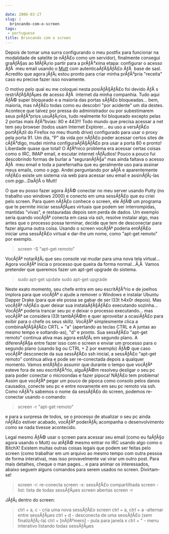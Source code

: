 ```yaml
---

date: 2006-03-27
slug: |
  brincando-com-o-screen
tags:
 - portuguese
title: Brincando com o screen
---
```


Depois de tomar uma surra configurando o meu postfix para funcionar na
modalidade de satelite (e nÃƒÂ£o como um servidor), finalmente consegui
graÃƒÂ§as ao MÃƒÂ¡rio partir para a prÃƒÂ³xima etapa: configurar o
acesso ÃƒÂ  meu email usando o [Mutt](http://www.mutt.org) com
autenticaÃƒÂ§ÃƒÂ£o ÃƒÂ  base de sasl. Acredito que agora jÃƒÂ¡ estou
pronto para criar minha prÃƒÂ³pria "receita" caso eu precise fazer isso
novamente.

O motivo pelo qual eu me coloquei nesta posiÃƒÂ§ÃƒÂ£o foi devido ÃƒÂ s
restriÃƒÂ§ÃƒÂµes de acesso ÃƒÂ  internet da minha companhia. Tudo aqui
ÃƒÂ© super bloqueado e a maioria das portas sÃƒÂ£o bloqueadas... bem,
maioria, mas nÃƒÂ£o todas como eu descobri "por acidente" um dia destes.
Acontece que talvez por pressa do administrador ou por subestimarem seus
prÃƒÂ³prios usuÃƒÂ¡rios, tudo realmente foi bloqueado excepto pelas 2
portas mais ÃƒÂ³bvias: 80 e 443!!! Todo mundo que precisa acessar a net
tem seu browser (todos usam Internet Explorer... eu uso a versÃƒÂ£o
portÃƒÂ¡til do Firefox no meu thumb drive) configurado para usar o proxy
pela porta 91. Um dia, "P" da vida por nÃƒÂ£o poder acessar certos sites
de cÃƒÂ³digo, mudei minha configuraÃƒÂ§ÃƒÂ£o pra usar a porta 80 e
pronto! Liberdade quase que total! O ÃƒÂºnico problema era acessar
certas coisas como o IRC, IMAP email, e escutar internet rÃƒÂ¡dios!
Pouco a pouco fui descobrindo formas de burlar a "seguranÃƒÂ§a" mas
ainda faltava o acesso ÃƒÂ  meu email e toda a parefernalha que eu
geralmente uso para assinar meus emails, como o pgp. Andei perguntando
por aÃƒÂ­ e aparentemente nÃƒÂ£o existe um sistema via web para acessar
seu email e assinÃƒÂ¡-las com pgp...DaÃƒÂ­ o Mutt!

O que eu posso fazer agora ÃƒÂ© conectar no meu server usando Putty (no
trabalho uso windows 2000) e conecto em uma sessÃƒÂ£o que eu criei pelo
screen. Para quem nÃƒÂ£o conhece o screen, ele ÃƒÂ© um programa que te
permite iniciar sessÃƒÂµes virtuais que podem ser interrompidas,
mantidas "vivas", e restauradas depois sem perda de dados. Um exemplo
seria quando vocÃƒÂª conecta em casa via ssh, resolve instalar algo, mas
antes que o processo possa terminar, decide que tem de desconectar para
fazer alguma outra coisa. Usando o screen vocÃƒÂª poderia entÃƒÂ£o
iniciar uma sessÃƒÂ£o virtual e dar-lhe um nome, como "apt-get remoto"
por exemplo.

> screen -S "apt-get remoto"

VocÃƒÂª notarÃƒÂ¡ que seu console vai mudar para uma nova tela
virtual... Agora vocÃƒÂª inicia o processo que queira da forma
normal...Ã‚Â  Vamos pretender que queremos fazer um apt-get upgrade do
sistema.

> sudo apt-get update sudo apt-get upgrade

Neste exato momento, seu chefe entra em seu escritÃƒÂ³rio e de joelhos
implora para que vocÃƒÂª o ajude a remover o Windows e instalar Ubuntu
Dapper Drake (para que ele possa se gabar de ser l33t h4x0r depois). Mas
vocÃƒÂª nÃƒÂ£o quer deixar sua instalaÃƒÂ§ÃƒÂ£o executando sozinha...
VocÃƒÂª poderia trancar seu pc e deixar o processo executando... mas
vocÃƒÂª se considera l33t tambÃƒÂ©m e quer aproveitar a ocasiÃƒÂ£o para
exibir para o chefe os seus skillz. VocÃƒÂª simplesmente clica a
combinaÃƒÂ§ÃƒÂ£o CRTL + "a" (apertando as teclas CTRL e A juntas ao
mesmo tempo e soltando-as), "d" e pronto. Sua sessÃƒÂ£o "apt-get remoto"
continua ativa mas agora estÃƒÂ¡ em segundo plano. A diferenÃƒÂ§a entre
fazer isso com o screen e enviar um processo para o segundo plano
(usando bg ou CTRL + Z por exemplo) ÃƒÂ© que caso vocÃƒÂª desconecte da
sua sessÃƒÂ£o ssh inicial, a sessÃƒÂ£o "apt-get remoto" continua ativa e
pode ser re-conectada depois a qualquer momento. Vamos entÃƒÂ£o assumir
que durante o tempo que vocÃƒÂª esteve fora de seu escritÃƒÂ³rio,
alguÃƒÂ©m resolveu desligar o seu pc para poder conectar o microondas e
fazer pipoca! NÃƒÂ£o tem problema! Assim que vocÃƒÂª pegar um pouco de
pipoca como consolo pelos danos causados, conecte seu pc e entre
novamente em seu pc remoto via ssh. Como nÃƒÂ³s sabemos o nome da
sessÃƒÂ£o do screen, podemos re-conectar usando o comando:

> screen -r "apt-get remoto"

e para a surpresa de todos, se o processo de atualizar o seu pc ainda
nÃƒÂ£o estiver acabado, vocÃƒÂª poderÃƒÂ¡ acompanha o desenvolvimento
como se nada tivesse acontecido.

Legal mesmo ÃƒÂ© usar o screen para acessar seu email (como eu faÃƒÂ§o
agora usando o Mutt) ou atÃƒÂ© mesmo entrar no IRC usando algo como o
BitchX! Existem muitas outras coisas legais que podem ser feitas pelo
screen (como trabalhar em um arquivo ao mesmo tempo com outra pessoa de
forma interativa), mas isso provavelmente vai virar um outro post. Para
mais detalhes, cheque o man pages... e para animar os interessados,
abaixo seguem alguns comandos para serem usados no screen. Divirtam-se!

> screen -r: re-conecta screen -x: sessÃƒÂ£o compartilhada screen -list:
> lista de todas sessÃƒÂµes screen abertas screen -r

JÃƒÂ¡ dentro do screen:

> ctrl + a, c - cria uma nova sessÃƒÂ£o screen ctrl + a, ctrl + a
> -alternar entre sessÃƒÂµes ctrl + d - desconecta de uma sessÃƒÂ£o (sem
> finalizÃƒÂ¡-la) ctrl + \[nÃƒÂºmero\] - pula para janela x ctrl + " -
> menu interativo listando todas sessÃƒÂµes
